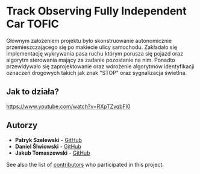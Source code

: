 # Track Observing Fully Independent Car TOFIC

Głównym założeniem projektu było skonstruowanie autonomicznie przemieszczającego się po makiecie ulicy samochodu. Zakładało się implementację wykrywania pasa ruchu którym porusza się pojazd oraz algorytm sterowania mający za zadanie pozostanie na nim. Ponadto przewidywało się zaprojektowanie oraz wdrożenie algorytmów identyfikacji oznaczeń drogowych takich jak znak "STOP" oraz sygnalizacja świetlna.

## Jak to działa?

https://www.youtube.com/watch?v=RXpTZvqbFl0

## Autorzy

* **Patryk Szelewski** - [GitHub](https://github.com/pszelew)
* **Daniel Ślwiowski** - [GitHub](https://github.com/DSliwowski1)
* **Jakub Tomaszewski** - [GitHub](https://github.com/TomaszewskiJakub)

See also the list of [contributors](https://github.com/your/project/contributors) who participated in this project.

